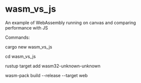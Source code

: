 # wasm_vs_js
An example of WebAssembly running on canvas and comparing performance with JS

Commands:

cargo new wasm_vs_js

cd wasm_vs_js

rustup target add wasm32-unknown-unknown 

wasm-pack build --release --target web
